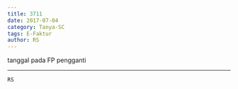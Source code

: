 ```yaml
---
title: 3711
date: 2017-07-04
category: Tanya-SC
tags: E-Faktur
author: RS
---
```


tanggal pada FP pengganti

---



`RS`
